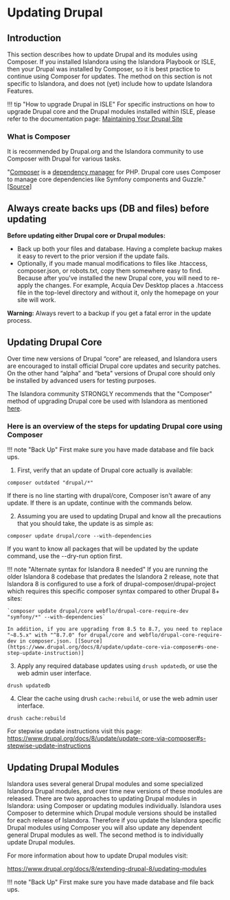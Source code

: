 # Updating Drupal

## Introduction

This section describes how to update Drupal and its modules using Composer. If you installed Islandora using the Islandora Playbook or ISLE, then your Drupal was installed by Composer, so it is best practice to continue using Composer for updates. The method on this section is not specific to Islandora, and does not (yet) include how to update Islandora Features.

!!! tip "How to upgrade Drupal in ISLE" 
    For specific instructions on how to upgrade Drupal core and the Drupal modules installed within ISLE, please refer to the documentation page: [Maintaining Your Drupal Site](https://islandora.github.io/documentation/installation/docker-maintain-drupal/)

### What is Composer
It is recommended by Drupal.org and the Islandora community to use Composer with Drupal for various tasks.

"[Composer](https://getcomposer.org/) is a [dependency manager](https://en.wikipedia.org/wiki/Package_manager) for PHP. Drupal core uses Composer to manage core dependencies like Symfony components and Guzzle." [[Source](https://www.drupal.org/docs/develop/using-composer/using-composer-with-drupal)]

## Always create backs ups (DB and files) before updating

**Before updating either Drupal core or Drupal modules:**

* Back up both your files and database. Having a complete backup makes it easy to revert to the prior version if the update fails.
* Optionally, if you made manual modifications to files like .htaccess, composer.json, or robots.txt, copy them somewhere easy to find. Because after you've installed the new Drupal core, you will need to re-apply the changes. For example, Acquia Dev Desktop places a .htaccess file in the top-level directory and without it, only the homepage on your site will work.

**Warning:** Always revert to a backup if you get a fatal error in the update process.

## Updating Drupal Core
Over time new versions of Drupal “core” are released, and Islandora users are encouraged to install official Drupal core updates and security patches. On the other hand “alpha” and “beta" versions of Drupal core should only be installed by advanced users for testing purposes.

The Islandora community STRONGLY recommends that the "Composer" method of upgrading Drupal core be used with Islandora as mentioned [here](https://www.drupal.org/docs/8/update/update-core-via-composer).

### Here is an overview of the steps for updating Drupal core using Composer

!!! note "Back Up" 
    First make sure you have made database and file back ups.

1) First, verify that an update of Drupal core actually is available:

`composer outdated "drupal/*"`

If there is no line starting with drupal/core, Composer isn't aware of any update. If there is an update, continue with the commands below.


2) Assuming you are used to updating Drupal and know all the precautions that you should take, the update is as simple as:

`composer update drupal/core --with-dependencies`

If you want to know all packages that will be updated by the update command, use the --dry-run option first.

!!! note "Alternate syntax for Islandora 8 needed"
    If you are running the older Islandora 8 codebase that predates the Islandora 2 release, note that Islandora 8 is configured to use a fork of drupal-composer/drupal-project which requires this specific composer syntax compared to other Drupal 8+ sites: 
    
    `composer update drupal/core webflo/drupal-core-require-dev "symfony/*" --with-dependencies` 
    
    In addition, if you are upgrading from 8.5 to 8.7, you need to replace "~8.5.x" with "^8.7.0" for drupal/core and webflo/drupal-core-require-dev in composer.json. [[Source](https://www.drupal.org/docs/8/update/update-core-via-composer#s-one-step-update-instruction)]

3) Apply any required database updates using ``drush updatedb``, or use the web admin user interface.

`drush updatedb`

4) Clear the cache using drush ``cache:rebuild``, or use the web admin user interface.

`drush cache:rebuild`

For stepwise update instructions visit this page:
https://www.drupal.org/docs/8/update/update-core-via-composer#s-stepwise-update-instructions

## Updating Drupal Modules

Islandora uses several general Drupal modules and some specialized Islandora Drupal modules, and over time new versions of these modules are released. There are two approaches to updating Drupal modules in Islandora: using Composer or updating modules individually. Islandora uses Composer to determine which Drupal module versions should be installed for each release of Islandora. Therefore if you update the Islandora specific Drupal modules using Composer you will also update any dependent general Drupal modules as well. The second method is to individually update Drupal modules.

For more information about how to update Drupal modules visit:

https://www.drupal.org/docs/8/extending-drupal-8/updating-modules

!!! note "Back Up"
    First make sure you have made database and file back ups.
